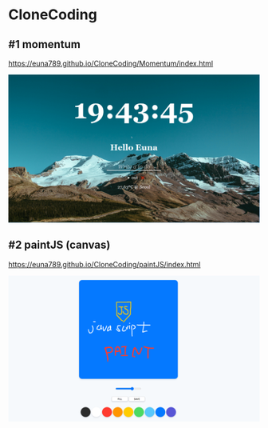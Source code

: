 # CloneCoding

## #1 momentum
https://euna789.github.io/CloneCoding/Momentum/index.html

![momentum](./imgs/Momentum.png)

## #2 paintJS (canvas)
https://euna789.github.io/CloneCoding/paintJS/index.html

![paint](./imgs/PaintJS.png)
